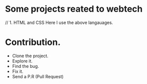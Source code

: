 # Some projects reated to webtech

// 1. HTML and CSS
Here I use the above langauages.

# Contribution.

* Clone the project.
* Explore it.
* Find the bug.
* Fix it.
* Send a P.R (Pull Request)

